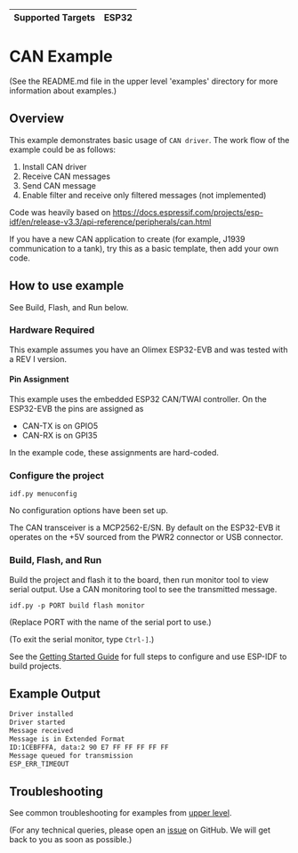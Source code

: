 | Supported Targets | ESP32 | 
| ----------------- | ----- | 

# CAN Example
(See the README.md file in the upper level 'examples' directory for more information about examples.)

## Overview

This example demonstrates basic usage of `CAN driver`. The work flow of the example could be as follows:

1. Install CAN driver
2. Receive CAN messages
3. Send CAN message
4. Enable filter and receive only filtered messages (not implemented)

Code was heavily based on https://docs.espressif.com/projects/esp-idf/en/release-v3.3/api-reference/peripherals/can.html

If you have a new CAN application to create (for example, J1939 communication to a tank), try this as a basic template, then add your own code.

## How to use example
See Build, Flash, and Run below.

### Hardware Required

This example assumes you have an Olimex ESP32-EVB and was tested with a REV I version. 

#### Pin Assignment

This example uses the embedded ESP32 CAN/TWAI controller. On the ESP32-EVB the pins are assigned as

* CAN-TX is on GPIO5
* CAN-RX is on GPI35

In the example code, these assignments are hard-coded.

### Configure the project

```
idf.py menuconfig
```
No configuration options have been set up.

The CAN transceiver is a MCP2562-E/SN. By default on the ESP32-EVB it operates on the +5V sourced from the PWR2 connector or USB connector.


### Build, Flash, and Run

Build the project and flash it to the board, then run monitor tool to view serial output. Use a CAN monitoring tool to see the transmitted message.

```
idf.py -p PORT build flash monitor
```

(Replace PORT with the name of the serial port to use.)

(To exit the serial monitor, type ``Ctrl-]``.)

See the [Getting Started Guide](https://docs.espressif.com/projects/esp-idf/en/latest/get-started/index.html) for full steps to configure and use ESP-IDF to build projects.

## Example Output

```bash
Driver installed
Driver started
Message received
Message is in Extended Format
ID:1CEBFFFA, data:2 90 E7 FF FF FF FF FF
Message queued for transmission
ESP_ERR_TIMEOUT
```

## Troubleshooting

See common troubleshooting for examples from [upper level](../README.md#common-troubleshooting).

(For any technical queries, please open an [issue](https://github.com/espressif/esp-idf/issues) on GitHub. We will get back to you as soon as possible.)
